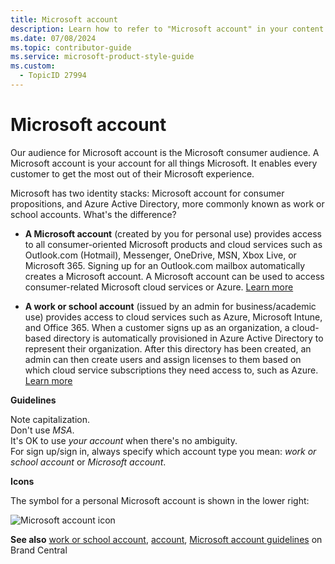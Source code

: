 ```yaml
---
title: Microsoft account
description: Learn how to refer to "Microsoft account" in your content.
ms.date: 07/08/2024
ms.topic: contributor-guide
ms.service: microsoft-product-style-guide
ms.custom:
  - TopicID 27994
---
```



# Microsoft account

Our audience for Microsoft account is the Microsoft consumer audience. A Microsoft account is your account for all things Microsoft. It enables every customer to get the most out of their Microsoft experience.  

Microsoft has two identity stacks: Microsoft account for consumer propositions, and Azure Active Directory, more commonly known as work or school accounts. What's the difference?  

- **A Microsoft account** (created by you for personal use) provides access to all consumer-oriented Microsoft products and cloud services such as Outlook.com (Hotmail), Messenger, OneDrive, MSN, Xbox Live, or Microsoft 365. Signing up for an Outlook.com mailbox automatically creates a Microsoft account. A Microsoft account can be used to access consumer-related Microsoft cloud services or Azure. [Learn more](https://www.microsoft.com/account/default.aspx)  

- **A work or school account** (issued by an admin for business/academic use) provides access to cloud services such as Azure, Microsoft Intune, and Office 365. When a customer signs up as an organization, a cloud-based directory is automatically provisioned in Azure Active Directory to represent their organization. After this directory has been created, an admin can then create users and assign licenses to them based on which cloud service subscriptions they need access to, such as Azure. [Learn more](https://azure.microsoft.com/documentation/articles/active-directory-administer/)  

**Guidelines**  

Note capitalization.  
Don't use _MSA_.  
It's OK to use _your account_ when there's no ambiguity.  
For sign up/sign in, always specify which account type you mean: _work or school account_ or _Microsoft account_.  

**Icons**  

The symbol for a personal Microsoft account is shown in the lower right:  

![Microsoft account icon](~/media/928035731.jpg)  

**See also** [work or school account](~\a_z_names_terms\w\work-or-school-account.md), [account](~\a_z_names_terms\a\account.md), [Microsoft account guidelines](https://microsoft.sharepoint.com/teams/BrandCentral/Guidelines/MSA_messaging_framework_guidelines.pdf) on Brand Central  

  